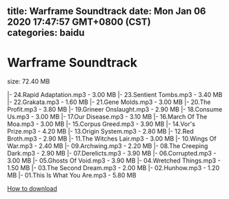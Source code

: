 
title: Warframe Soundtrack
date: Mon Jan 06 2020 17:47:57 GMT+0800 (CST)    
categories: baidu
---

# Warframe Soundtrack
size: 72.40 MB
 
 
|- 24.Rapid Adaptation.mp3 - 3.00 MB
|- 23.Sentient Tombs.mp3 - 3.40 MB
|- 22.Grakata.mp3 - 1.60 MB
|- 21.Gene Molds.mp3 - 3.00 MB
|- 20.The Profit.mp3 - 3.80 MB
|- 19.Grineer Onslaught.mp3 - 2.90 MB
|- 18.Consume Us.mp3 - 3.00 MB
|- 17.Our Disease.mp3 - 3.10 MB
|- 16.March Of The Moa.mp3 - 3.00 MB
|- 15.Corpus Greed.mp3 - 3.90 MB
|- 14.Vor's Prize.mp3 - 4.20 MB
|- 13.Origin System.mp3 - 2.80 MB
|- 12.Red Broth.mp3 - 2.90 MB
|- 11.The Witches Lair.mp3 - 3.00 MB
|- 10.Wings Of War.mp3 - 2.40 MB
|- 09.Archwing.mp3 - 2.20 MB
|- 08.The Creeping Dark.mp3 - 2.90 MB
|- 07.Derelicts.mp3 - 3.90 MB
|- 06.Corrupted.mp3 - 3.00 MB
|- 05.Ghosts Of Void.mp3 - 3.90 MB
|- 04.Wretched Things.mp3 - 1.50 MB
|- 03.The Second Dream.mp3 - 2.00 MB
|- 02.Hunhow.mp3 - 1.20 MB
|- 01.This Is What You Are.mp3 - 5.80 MB

[How to download](https://bpcam.bemobtrk.com/go/2ceec3aa-1ca2-46d6-b9ff-aaa5c184517c?jno=3011)